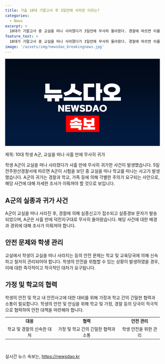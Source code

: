 ```yaml
---
title: 가출 10대 기말고사 후 3일만에 사라진 이유는?
categories:
  - News
excerpt: >
  10대가 기말고사 중 교실을 떠나 사라졌다가 3일만에 무사히 돌아왔다. 경찰에 따르면 이를 경계하며 실종신고하고 실종경보 문자를 발송한 후, A군은 직접 경찰서로 돌아왔다. 경찰은 돌아온 A군의 안전을 확인하고 사건 경위를 조사할 예정이다.
feature_text: >
  10대가 기말고사 중 교실을 떠나 사라졌다가 3일만에 무사히 돌아왔다. 경찰에 따르면 이를 경계하며 실종신고하고 실종경보 문자를 발송한 후, A군은 직접 경찰서로 돌아왔다. 경찰은 돌아온 A군의 안전을 확인하고 사건 경위를 조사할 예정이다.
image: '/assets/img/newsdao_breakingnews.jpg'
---
```


<p><img src="/assets/img/newsdao_breakingnews.jpg" alt="ontimetimes 속보" /></p>

<p>제목: 10대 학생 A군, 교실을 떠나 사흘 만에 무사히 귀가</p>

<p>학생 A군이 교실을 떠나 사라졌다가 사흘 만에 무사히 귀가한 사건이 발생했습니다. 5일 전주완산경찰서에 따르면 A군이 시험을 보던 중 교실을 떠나 학교를 떠나는 사고가 발생했습니다. A군의 귀가는 경찰과 학교, 가족 등에 의해 각별한 주의가 요구되는 사안으로, 해당 사건에 대해 자세한 조사가 이뤄져야 할 것으로 보입니다.</p>

<h2 data-ke-size="size26">A군의 실종과 귀가 사건</h2>

<p>A군이 교실을 떠나 사라진 후, 경찰에 의해 실종신고가 접수되고 실종경보 문자가 발송되었으며, A군은 사흘 만에 덕진지구대로 무사히 돌아왔습니다. 해당 사건에 대한 배경과 경위에 대해 조사가 이뤄져야 합니다.</p>

<h2 data-ke-size="size26">안전 문제와 학생 관리</h2>

<p>교실에서 학생이 교실을 떠나 사라지는 등의 안전 문제는 학교 및 교육당국에 의해 신속하고 철저히 관리되어야 합니다. 학생의 안전을 위협할 수 있는 상황이 발생하였을 경우, 이에 대한 즉각적이고 적극적인 대처가 요구됩니다.</p>

<h2 data-ke-size="size26">가정 및 학교의 협력</h2>

<p>학생의 안전 및 학교 내 안전사고에 대한 대비를 위해 가정과 학교 간의 긴밀한 협력과 소통이 필요합니다. 학생의 안전 및 안심을 위해 학교 및 가정, 경찰 등의 당국이 적극적으로 협력하여 안전 대책을 마련해야 합니다.</p>

<table>
  <tr>
    <td style="text-align: center; height: 17px;"><b>대응</b></td>
    <td style="text-align: center; height: 17px;"><b>협력</b></td>
    <td style="text-align: center; height: 17px;"><b>안전 관리</b></td>
  </tr>
  <tr>
    <td style="text-align: center; height: 17px;">학교 및 경찰의 신속한 대처</td>
    <td style="text-align: center; height: 17px;">가정 및 학교 간의 긴밀한 협력과 소통</td>
    <td style="text-align: center; height: 17px;">학생 안전을 위한 관리</td>
  </tr>
</table>

<p data-ke-size="size16">&nbsp;</p>
실시간 뉴스 속보는, <a href="https://newsdao.kr" rel="dofollow">https://newsdao.kr</a>


